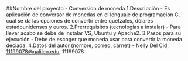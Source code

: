 ##Nombre del proyecto - Conversion de moneda
1.Descripción - Es aplicación de conversor de monedas en el lenguaje de programación C, cual se da las opciones de convertir entre quetzales, dólares estadounidenses y euros. 
2.Prerrequisitos (tecnologías a instalar) - Para llevar acabo se debe de instalar VS, Ubuntu y Apache2.
3.Pasos para su ejecución - Debe de escoger que moneda usar para convertir la moneda deciada. 
4.Datos del autor (nombre, correo, carnet) - Nelly Del Cid, 11199078@galileo.edu, 11199078

